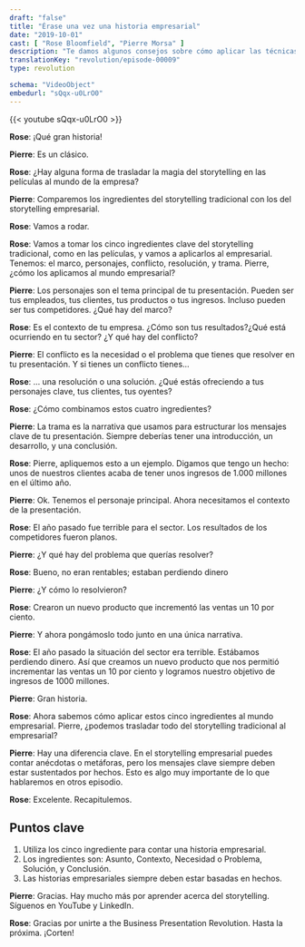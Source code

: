 ```yaml
---
draft: "false"
title: "Érase una vez una historia empresarial"
date: "2019-10-01"
cast: [ "Rose Bloomfield", "Pierre Morsa" ]
description: "Te damos algunos consejos sobre cómo aplicar las técnicas de storytelling en tus presentaciones de negocios"
translationKey: "revolution/episode-00009"
type: revolution

schema: "VideoObject"
embedurl: "sQqx-u0LrO0"
---
```


{{< youtube sQqx-u0LrO0 >}} 

**Rose**: ¡Qué gran historia! 
 
**Pierre**: Es un clásico. 
 
**Rose**: ¿Hay alguna forma de trasladar la magia del storytelling en las películas al mundo de la empresa?
 
**Pierre**: Comparemos los ingredientes del storytelling tradicional con los del storytelling empresarial.
 
**Rose**: Vamos a rodar. 
 
**Rose**: Vamos a tomar los cinco ingredientes clave del storytelling tradicional, como en las películas, y vamos a aplicarlos al empresarial. Tenemos: el marco, personajes, conflicto, resolución, y trama. Pierre, ¿cómo los aplicamos al mundo empresarial?
 
**Pierre**: Los personajes son el tema principal de tu presentación. Pueden ser tus empleados, tus clientes, tus productos o tus ingresos. Incluso pueden ser tus competidores. ¿Qué hay del marco?
 
**Rose**: Es el contexto de tu empresa. ¿Cómo son tus resultados?¿Qué está ocurriendo en tu sector? ¿Y qué hay del conflicto?
 
**Pierre**: El conflicto es la necesidad o el problema que tienes que resolver en tu presentación. Y si tienes un conflicto tienes…
 
**Rose**: … una resolución o una solución. ¿Qué estás ofreciendo a tus personajes clave, tus clientes, tus oyentes?
 
**Rose**: ¿Cómo combinamos estos cuatro ingredientes?

**Pierre**: La trama es la narrativa que usamos para estructurar los mensajes clave de tu presentación. Siempre deberías tener una introducción, un desarrollo, y una conclusión.
 
**Rose**: Pierre, apliquemos esto a un ejemplo. Digamos que tengo un hecho: unos de nuestros clientes acaba de tener unos ingresos de 1.000 millones en el último año.
 
**Pierre**: Ok. Tenemos el personaje principal. Ahora necesitamos el contexto de la presentación.
 
**Rose**: El año pasado fue terrible para el sector. Los resultados de los competidores fueron planos.
 
**Pierre**: ¿Y qué hay del problema que querías resolver?
 
**Rose**: Bueno, no eran rentables; estaban perdiendo dinero 
 
**Pierre**: ¿Y cómo lo resolvieron?
 
**Rose**: Crearon un nuevo producto que incrementó las ventas un 10 por ciento.
 
**Pierre**: Y ahora pongámoslo todo junto en una única narrativa.
 
**Rose**: El año pasado la situación del sector era terrible. Estábamos perdiendo dinero. Así que creamos un nuevo producto que nos permitió incrementar las ventas un 10 por ciento y logramos nuestro objetivo de ingresos de 1000 millones. 
 
**Pierre**: Gran historia. 
 
**Rose**: Ahora sabemos cómo aplicar estos cinco ingredientes al mundo empresarial. Pierre, ¿podemos trasladar todo del storytelling tradicional al empresarial?
 
**Pierre**: Hay una diferencia clave. En el storytelling empresarial puedes contar anécdotas o metáforas, pero los mensajes clave siempre deben estar sustentados por hechos. Esto es algo muy importante de lo que hablaremos en otros episodio.
 
**Rose**: Excelente. Recapitulemos. 

## Puntos clave

1. Utiliza los cinco ingrediente para contar una historia empresarial.
2. Los ingredientes son: Asunto, Contexto, Necesidad o Problema, Solución, y Conclusión. 
3. Las historias empresariales siempre deben estar basadas en hechos. 

**Pierre**: Gracias. Hay mucho más por aprender acerca del storytelling. Síguenos en YouTube y LinkedIn.
 
**Rose**: Gracias por unirte a the Business Presentation Revolution. Hasta la próxima. ¡Corten!